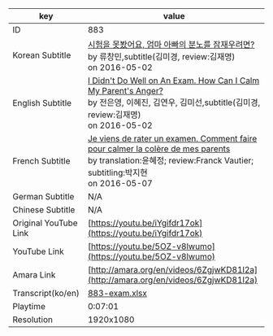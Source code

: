 |  key  |  value  |
|-------|---------|
| ID            | 883 |
| Korean Subtitle | [시험을 못봤어요, 엄마 아빠의 분노를 잠재우려면?](https://github.com/jungtosociety/dharma-qna/raw/master/sub/883/ko-883-exam.sbv)<br>by 류창민,subtitle(김미경, review:김재명)<br>on 2016-05-02<br>|
| English Subtitle | [I Didn't Do Well on An Exam. How Can I Calm My Parent's Anger? ](https://github.com/jungtosociety/dharma-qna/raw/master/sub/883/en-883-exam.sbv)<br>by 전은영, 이혜진, 김연우, 김미선,subtitle(김미경, review:김재명)<br>on 2016-05-02<br>|
| French Subtitle | [Je viens de rater un examen. Comment faire pour calmer la colère de mes parents](https://github.com/jungtosociety/dharma-qna/raw/master/sub/883/fr-883-exam.sbv)<br>by translation:윤혜정; review:Franck Vautier; subtitling:박지현<br>on 2016-05-07<br>|
| German Subtitle | N/A |
| Chinese Subtitle | N/A |
| Original YouTube Link  | [https://youtu.be/iYgifdr17ok](https://youtu.be/iYgifdr17ok) |
| YouTube Link  | [https://youtu.be/5OZ-v8lwumo](https://youtu.be/5OZ-v8lwumo) |
| Amara Link    | [http://amara.org/en/videos/6ZgjwKD81l2a](http://amara.org/en/videos/6ZgjwKD81l2a) |
| Transcript(ko/en) | [883-exam.xlsx](https://github.com/jungtosociety/dharma-qna/raw/master/sub/883/883-exam.xlsx) |
| Playtime | 0:07:01 |
| Resolution | 1920x1080|
